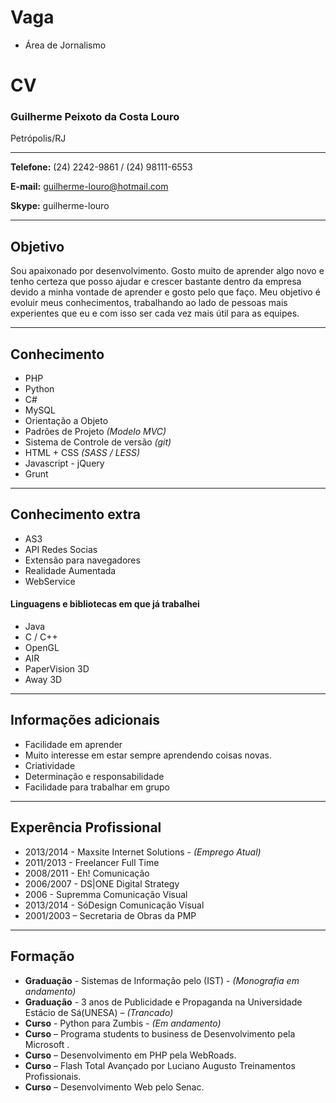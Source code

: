 Vaga
====

* Área de Jornalismo

CV
==

### Guilherme Peixoto da Costa Louro
Petrópolis/RJ

---

**Telefone:** (24) 2242-9861 / (24) 98111-6553

**E-mail:** guilherme-louro@hotmail.com 

**Skype:** guilherme-louro

---

## Objetivo

Sou apaixonado por desenvolvimento. Gosto muito de aprender algo novo e tenho certeza que posso ajudar e crescer bastante dentro da empresa devido a minha vontade de aprender e gosto pelo que faço. Meu objetivo é evoluir meus conhecimentos, trabalhando ao lado de pessoas mais experientes que eu e com isso ser cada vez mais útil para as equipes. 

---

## Conhecimento

* PHP
* Python
* C#
* MySQL
* Orientação a Objeto
* Padrões de Projeto *(Modelo MVC)*
* Sistema de Controle de versão *(git)*
* HTML + CSS *(SASS / LESS)*
* Javascript - jQuery
* Grunt

---

## Conhecimento extra

* AS3
* API Redes Socias
* Extensão para navegadores
* Realidade Aumentada
* WebService

#### Linguagens e bibliotecas em que já trabalhei
* Java
* C / C++
* OpenGL
* AIR
* PaperVision 3D
* Away 3D

---

## Informações adicionais

* Facilidade em aprender
* Muito interesse em estar sempre aprendendo coisas novas.
* Criatividade
* Determinação e responsabilidade
* Facilidade para trabalhar em grupo

---

## Experência Profissional

* 2013/2014 - Maxsite Internet Solutions - *(Emprego Atual)*
* 2011/2013 - Freelancer Full Time
* 2008/2011 - Eh! Comunicação
* 2006/2007 - DS|ONE Digital Strategy
* 2006		- Supremma Comunicação Visual
* 2013/2014 - SóDesign Comunicação Visual
* 2001/2003 – Secretaria de Obras da PMP

---

## Formação 

* **Graduação** - Sistemas de Informação pelo (IST) - *(Monografia em andamento)*
* **Graduação** - 3 anos de Publicidade e Propaganda na Universidade Estácio de Sá(UNESA) – *(Trancado)*
* **Curso** - Python para Zumbis - *(Em andamento)*
* **Curso** – Programa students to business de Desenvolvimento pela Microsoft .
* **Curso** – Desenvolvimento em PHP pela WebRoads.
* **Curso** – Flash Total Avançado por Luciano Augusto Treinamentos Profissionais.
* **Curso** – Desenvolvimento Web pelo Senac.

